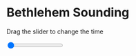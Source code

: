 <h1>Bethlehem Sounding</h1>
<p>Drag the slider to change the time</p>

<div class="slidecontainer">
<input oninput='setImage(this)' class="slider" type="range" min="0" max="2" value="0" step="1" />
<img id='img'/>
</div>

<script>
var img = document.getElementById('img');
var img_array = ['/assets/images/skwt/skd_bet_wrfout_d01_2020-07-27_12:00:00.png',
'/assets/images/skwt/skd_bet_wrfout_d01_2020-07-27_18:00:00.png',];
function setImage(obj)
{
        var value = obj.value;
        img.src = img_array[value];

}
</script>
